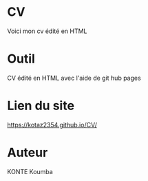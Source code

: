 # CV
Voici mon cv édité en HTML
# Outil
CV édité en HTML avec l'aide de git hub pages
# Lien du site 
https://kotaz2354.github.io/CV/
# Auteur
KONTE Koumba
